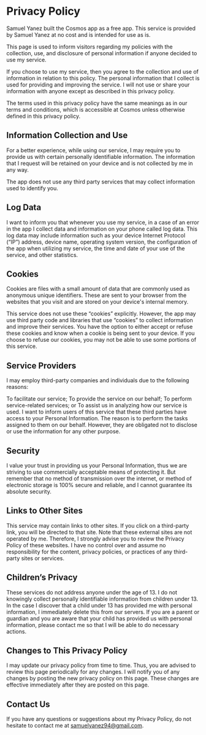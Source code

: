 # Privacy Policy

Samuel Yanez built the Cosmos app as a free app. This service is provided by Samuel Yanez at no cost and is intended for use as is.

This page is used to inform visitors regarding my policies with the collection, use, and disclosure of personal information if anyone decided to use my service.

If you choose to use my service, then you agree to the collection and use of information in relation to this policy. The personal information that I collect is used for providing and improving the service. I will not use or share your information with anyone except as described in this privacy policy.

The terms used in this privacy policy have the same meanings as in our terms and conditions, which is accessible at Cosmos unless otherwise defined in this privacy policy.

## Information Collection and Use

For a better experience, while using our service, I may require you to provide us with certain personally identifiable information. The information that I request will be retained on your device and is not collected by me in any way.

The app does not use any third party services that may collect information used to identify you.

## Log Data

I want to inform you that whenever you use my service, in a case of an error in the app I collect data and information on your phone called log data. This log data may include information such as your device Internet Protocol (“IP”) address, device name, operating system version, the configuration of the app when utilizing my service, the time and date of your use of the service, and other statistics.

## Cookies

Cookies are files with a small amount of data that are commonly used as anonymous unique identifiers. These are sent to your browser from the websites that you visit and are stored on your device's internal memory.

This service does not use these “cookies” explicitly. However, the app may use third party code and libraries that use “cookies” to collect information and improve their services. You have the option to either accept or refuse these cookies and know when a cookie is being sent to your device. If you choose to refuse our cookies, you may not be able to use some portions of this service.

## Service Providers

I may employ third-party companies and individuals due to the following reasons:

To facilitate our service;
To provide the service on our behalf;
To perform service-related services; or
To assist us in analyzing how our service is used.
I want to inform users of this service that these third parties have access to your Personal Information. The reason is to perform the tasks assigned to them on our behalf. However, they are obligated not to disclose or use the information for any other purpose.

## Security

I value your trust in providing us your Personal Information, thus we are striving to use commercially acceptable means of protecting it. But remember that no method of transmission over the internet, or method of electronic storage is 100% secure and reliable, and I cannot guarantee its absolute security.

## Links to Other Sites

This service may contain links to other sites. If you click on a third-party link, you will be directed to that site. Note that these external sites are not operated by me. Therefore, I strongly advise you to review the Privacy Policy of these websites. I have no control over and assume no responsibility for the content, privacy policies, or practices of any third-party sites or services.

## Children’s Privacy

These services do not address anyone under the age of 13. I do not knowingly collect personally identifiable information from children under 13. In the case I discover that a child under 13 has provided me with personal information, I immediately delete this from our servers. If you are a parent or guardian and you are aware that your child has provided us with personal information, please contact me so that I will be able to do necessary actions.

## Changes to This Privacy Policy

I may update our privacy policy from time to time. Thus, you are advised to review this page periodically for any changes. I will notify you of any changes by posting the new privacy policy on this page. These changes are effective immediately after they are posted on this page.

## Contact Us

If you have any questions or suggestions about my Privacy Policy, do not hesitate to contact me at samuelyanez94@gmail.com.
